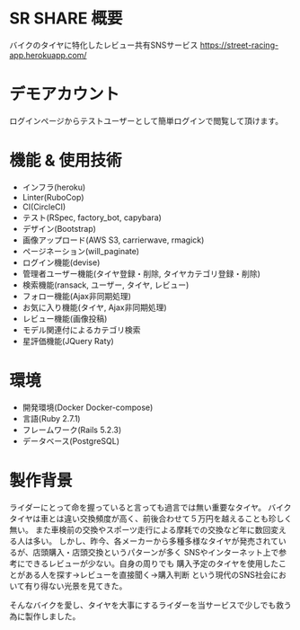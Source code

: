 # SR SHARE 概要

バイクのタイヤに特化したレビュー共有SNSサービス
https://street-racing-app.herokuapp.com/

# デモアカウント

ログインページからテストユーザーとして簡単ログインで閲覧して頂けます。

# 機能 & 使用技術

* インフラ(heroku)
* Linter(RuboCop)
* CI(CircleCI)
* テスト(RSpec, factory_bot, capybara)
* デザイン(Bootstrap)
* 画像アップロード(AWS S3, carrierwave, rmagick)
* ページネーション(will_paginate)
* ログイン機能(devise)
* 管理者ユーザー機能(タイヤ登録・削除, タイヤカテゴリ登録・削除)
* 検索機能(ransack, ユーザー, タイヤ, レビュー)
* フォロー機能(Ajax非同期処理)
* お気に入り機能(タイヤ, Ajax非同期処理)
* レビュー機能(画像投稿)
* モデル関連付によるカテゴリ検索
* 星評価機能(JQuery Raty)

# 環境

* 開発環境(Docker Docker-compose)
* 言語(Ruby 2.7.1)
* フレームワーク(Rails 5.2.3)
* データベース(PostgreSQL)

# 製作背景

ライダーにとって命を握っていると言っても過言では無い重要なタイヤ。
バイクタイヤは車とは違い交換頻度が高く、前後合わせて５万円を越えることも珍しく無い。
また車検前の交換やスポーツ走行による摩耗での交換など年に数回変える人は多い。
しかし、昨今、各メーカーから多種多様なタイヤが発売されているが、店頭購入・店頭交換というパターンが多く
SNSやインターネット上で参考にできるレビューが少ない。自身の周りでも
購入予定のタイヤを使用したことがある人を探す→レビューを直接聞く→購入判断
という現代のSNS社会において有り得ない光景を見てきた。

そんなバイクを愛し、タイヤを大事にするライダーを当サービスで少しでも救う為に製作しました。
